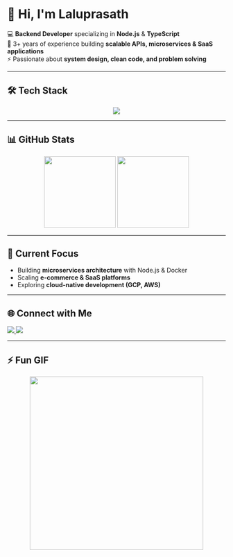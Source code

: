 # 👋 Hi, I'm Laluprasath  

💻 **Backend Developer** specializing in **Node.js** & **TypeScript**  
🚀 3+ years of experience building **scalable APIs, microservices & SaaS applications**  
⚡ Passionate about **system design, clean code, and problem solving**  

---

## 🛠️ Tech Stack  

<p align="center">
  <img src="https://skillicons.dev/icons?i=nodejs,ts,express,mongodb,postgres,redis,docker,git,github,linux" />
</p>

---

## 📊 GitHub Stats  

<p align="center">
  <img src="https://github-readme-stats.vercel.app/api?username=laluprasath-code&show_icons=true&theme=tokyonight" height="165"/>
  <img src="https://github-readme-stats.vercel.app/api/top-langs/?username=laluprasath-code&layout=compact&theme=tokyonight" height="165"/>
</p>

---

## 🚀 Current Focus  

- Building **microservices architecture** with Node.js & Docker  
- Scaling **e-commerce & SaaS platforms**  
- Exploring **cloud-native development (GCP, AWS)**  

---

## 🌐 Connect with Me  

<p align="left">
  <a href="https://www.linkedin.com/in/YOUR-LINKEDIN" target="_blank">
    <img src="https://img.shields.io/badge/LinkedIn-0077B5?style=for-the-badge&logo=linkedin&logoColor=white"/>
  </a>
  <a href="mailto:laluprasath.dev.in@gmail.com">
    <img src="https://img.shields.io/badge/Email-D14836?style=for-the-badge&logo=gmail&logoColor=white"/>
  </a>
</p>

---

## ⚡ Fun GIF  

<p align="center">
  <img src="https://media.giphy.com/media/qgQUggAC3Pfv687qPC/giphy.gif" width="400" />
</p>
